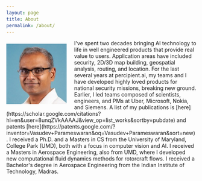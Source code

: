 ```yaml
---
layout: page
title: About
permalink: /about/
---
```

<p style="float: left; margin-top: 10px; margin-right: 20px; margin-bottom: 0;">
  <img src="../images/vasu_profile.jpeg" alt="Description of Image" style="width: 160px; height: auto;">
</p>
I've spent two decades bringing AI technology to life in well engineered products that provide real value to users. Application areas have included security, 2D/3D map building, geospatial analysis, routing, and location. For the last several years at percipient.ai, my teams and I have developed highly loved products 
for national security missions, breaking new ground. Earlier, I led teams composed of scientists, engineers, and PMs  at Uber, Microsoft, Nokia, and Siemens. A list of my publications is [here](https://scholar.google.com/citations?hl=en&user=8unqZVkAAAAJ&view_op=list_works&sortby=pubdate) and patents [here](https://patents.google.com/?inventor=Vasudev+Parameswaran&oq=Vasudev+Parameswaran&sort=new). I received a Ph.D. and a Masters in CS from the University of Maryland, College Park (UMD), both with a focus in computer vision and AI. I received a Masters in Aerospace Engineering, also from UMD, where I developed new computational fluid dynamics methods for rotorcraft flows. I received a Bachelor's degree in Aerospace Engineering from the Indian Institute of Technology, Madras.

